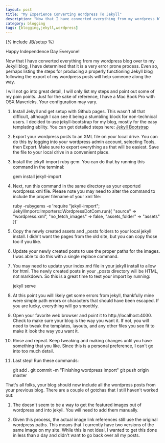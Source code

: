 ```yaml
---
layout: post
title: "My Experience Converting Wordpress To Jekyll"
description: "Now that I have converted everything from my wordpress blog over to my Jekyll blog, I have determined that it is a very error prone process.  Even so, perhaps listing the steps for producing a properly functioning Jekyll blog following the export of my wordpress posts will help someone along the way."
category: blogging
tags: [blogging,jekyll,wordpress]
---
```

{% include JB/setup %}

Happy Independence Day Everyone!  

Now that I have converted everything from my wordpress blog over to my Jekyll blog, I have determined that it is a very error prone process.  Even so, perhaps listing the steps for producing a properly functioning Jekyll blog following the export of my wordpress posts will help someone along the way.

I will not go into great detail, I will only list my steps and point out some of my pain points.  Just for the sake of reference, I have a Mac Book Pro with OSX Mavericks.  Your configuration may vary.

1) Install Jekyll and get setup with Github pages.  This wasn't all that difficult, although I can see it being a stumbling block for non-technical users.  I decided to use jekyll-bootstrap for my blog, mostly for the easy templating ability.  You can get detailed steps here: [Jekyll Bootstrap](http://jekyllbootstrap.com)

2) Export your wordpress posts to an XML file on your local drive.  You can do this by logging into your wordpress admin account, selecting Tools, then Export.  Make sure to export everything as that will be easiest.  Save the file to your local drive in a convenient place.

3) Install the jekyll-import ruby gem.  You can do that by running this command in the terminal:

	gem install jekyll-import

4) Next, run this command in the same directory as your exported wordpress.xml file.  Please note you may need to alter the command to include the proper filename of your xml file:

	ruby -rubygems -e 'require "jekyll-import";
    JekyllImport::Importers::WordpressDotCom.run({
      "source" => "wordpress.xml",
      "no_fetch_images" => false,
      "assets_folder" => "assets"
    })'

5) Copy the newly created assets and _posts folders to your local jekyll install.  I didn't want the pages from the old site, but you can copy those too if you like.

6) Update your newly created posts to use the proper paths for the images.  I was able to do this with a single replace command.

7) You may need to update your index.md file in your jekyll install to allow for html.  The newly created posts in your _posts directory will be HTML, not markdown.  So this is a great time to test your import by running:

	jekyll serve

8) At this point you will likely get some errors from jekyll, thankfully mine were simple path errors or characters that should have been escaped.  If you are lucky, everything will go smoothly.  

9) Open your favorite web browser and point it to http://localhost:4000.  Check to make sure your blog is the way you want it.  If not, you will need to tweak the templates, layouts, and any other files you see fit to make it look the way you want it.

10) Rinse and repeat.  Keep tweaking and making changes until you have something that you like.  Since this is a personal preference, I can't go into too much detail.  

11) Last step!  Run these commands:

	git add .
	git commit -m "Finishing wordpress import"
	git push origin master

That's all folks, your blog should now include all the wordpress posts from your previous blog.  There are a couple of gotchas that I still haven't worked out:

1) The doesn't seem to be a way to get the featured images out of wordpress and into jekyll.  You will need to add them manually.

2) Given this process, the actual image link references still use the original wordpress paths.  This means that I currently have two versions of the same image on my site.  While this is not ideal, I wanted to get this done in less than a day and didn't want to go back over all my posts.

